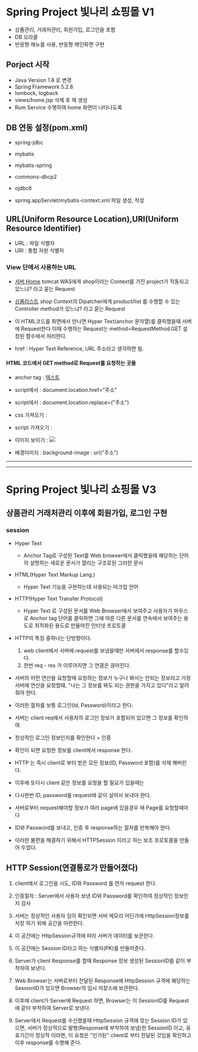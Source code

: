 # Spring Project 빛나리 쇼핑몰 V1
* 상품관리, 거래처관리, 회원가입, 로그인을 포함
* DB 오라클
* 반응형 메뉴를 사용, 반응형 메인화면 구현

## Porject 시작
* Java Version 1.8 로 변경
* Spring Framework 5.2.8
* lombock, logback
* views/home.jsp 삭제 후 재 생성
* Rum Service 수행하여 home 화면이 나타나도록

## DB 연동 설정(pom.xml)
* spring-jdbc
* mybatis
* mybatis-spring
* commons-dbcp2
* ojdbc6

* spring.appServlet/mybatis-context.xml 파일 생성, 작성

## URL(Uniform Resource Location),URI(Uniform Resource Identifier)
* URL : 파일 식별자  
* URI : 통합 자원 식별자

### View 단에서 사용하는 URL
* <a href = "http://localhost:8080/shop/"> 서버 Home</a>
tomcat WAS에게 shop이라는 Context를 가진 project가 작동되고 있느냐? 라고 묻는 Request
* <a href = "http://localhost:8080/shop/product.list">상품리스트</a> 
shop Context의 Dipatcher에게 product/list 를 수행할 수 있는 Controller method가 있느냐?
라고 묻는 Request
* 이 HTML코드를 화면에서 만나면  Hyper Text(anchor 문자열)를 클릭했을때 서버에 Request한다
이때 수행하는 Request는 method=RequestMethod.GET 설정된 함수에서 처리한다.

* href : Hyper Text Reference, URL 주소라고 생각하면 됨.

#### HTML 코드에서 GET method로 Request를 요청하는 곳들
* anchor tag : <a href = "주소"> 텍스트</a>

* script에서 : document.location.href="주소"
* script에서 : document.location.replace=("주소")

* css 가져오기 : <link rel="stylesheet" href="주소">
* script 가져오기 : <script src = "주소"></script>
* 이미지 보이기 : <img src = "주소"/>
* 배경이미지 : background-image : url("주소")

***
***
# Spring Project 빛나리 쇼핑몰 V3

## 상품관리 거래처관리 이후에 회원가입, 로그인 구현

### session
* Hyper Text
	* Anchor Tag로 구성된 Text를 Web browser에서 클릭했을때
	해당하는 단어의 설명하는 새로운 문서가 열리는 구조로된 그러한 문서
	
* HTML(Hyper Text Markup Lang.)	
	* Hyper Text 기능을 구현하는데 사용되는 마크업 언어
	
* HTTP(Hyper Text Transfer Protocol)  
	* Hyper Text 로 구성된 문서를 Web Browser에서 보여주고
	사용자가 마우스로 Anchor tag 단어를 클릭하면 그에 따른 다른 문서를
	연속에서 보여주는 용도로 최적화된 용도로 만들어진 인터넷 프로토콜
	
* HTTP의 특징 중하나는 단방향이다.
	1. web client에서 서버에 request를 보냈을때만 서버에서 response를 할수있다.
	2. 한번 req - res 가 이루어지면 그 연결은 끊어진다.

* 서버의 어떤 연산을 요청할때 요청하는 정보가 누구나 봐서는 안되는 정보라고 가정
서버에 연산을 요청할떄, "나는 그 정보를 봐도 되는 권한을 가지고 있다"라고 알려줘야 한다.
* 이러한 절차를 보통 로그인(Id, Password)이라고 한다.
* 서버는 client req에서 사용자의 로그인 정보가 포함되어 있으면 그 정보를 확인하여
* 정상적인 로그인 정보인지를 확인한다 = 인증
* 확인이 되면 요청한 정보를 client에서 response 한다.
* HTTP 는 즉시 client로 부터 받은 모든 정보(ID, Password 포함)를 삭제 해버린다.
* 이후에 또다시 client 같은 정보를 요청을 할 필요가 있을때는
* 다시한번 ID, password를 request에 같이 실어서 보내야 한다.
* 서버로부터 request해야할 정보가 여러 page에 있을경우 매 Page를 요청할때마다
* ID와 Password를 보내고, 인증 후 response하는 절차를 반복해야 한다.
* 이러한 불편을 해결하기 위해서 HTTPSession 이라고 하는 보조 프로토콜을 만들어 두었다.

## HTTP Session(연결통로가 만들어졌다)
1. client에서 로그인을 시도, ID와 Password 를 먼저 request 한다.

2. 인증절차 : Server에서 사용자 보낸 ID와 Password를 확인하여 정상적인 정보인지 검사
3. 서버는 정상적인 사용자 임이 확인되면 서버 메모리 어딘가에 HttpSession정보를 저장
하기 위해 공간을 마련한다.
4. 이 공간에는 HttpSession규격에 따라 서버가 데이터를 보관한다.
5. 이 공간에는 Session ID라고 하는 식별자(PK)를 만들어준다.
6. Server가 client Response를 할때 Response 정보 생성된 SessionID를 같이 부착하여 보낸다.
7. Web Browser는 서버로부터 전달된 Response에 HttpSession 규격에 해당하는
SessionID가 있으면 Browser의 임시 저장소에 보관한다.
8. 이후에 client가 Server에 Request 하면, Browser는 이 SessionID를 Request에 같이 부착하여
Server로 보낸다.
9. Server에서 Request를 수신했을때 HttpSession 규격에 맞는 Session ID가 있으면,
서버가 정상적으로 발행(Response에 부착하여 보냄)한 SessionID 이고, 유효기간이
정상적 이라면, 이 요청은 "인가된" client로 부터 전달된 것임을 확인하고 이후 
response를 수행해 준다.




